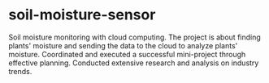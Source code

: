 # soil-moisture-sensor
Soil moisture monitoring with cloud computing. The project is about finding plants' moisture and sending the data to  the cloud to analyze plants' moisture. Coordinated and executed a successful mini-project through effective planning. Conducted extensive research and analysis on industry trends.
